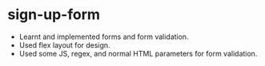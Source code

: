 # sign-up-form

- Learnt and implemented forms and form validation.
- Used flex layout for design.
- Used some JS, regex, and normal HTML parameters for form validation.